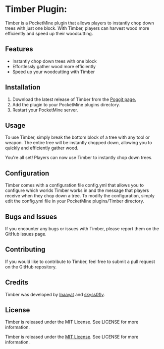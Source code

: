 <h1>Timber Plugin:</h1>
<p>Timber is a PocketMine plugin that allows players to instantly chop down trees with just one block. With Timber, players can harvest wood more efficiently and speed up their woodcutting.</p>

<h2>Features</h2>
<ul>
  <li>Instantly chop down trees with one block</li>
  <li>Effortlessly gather wood more efficiently</li>
  <li>Speed up your woodcutting with Timber</li>
</ul>

<h2>Installation</h2>
<ol>
  <li>Download the latest release of Timber from the <a href="https://poggit.pmmp.io/ci/YourUsername/Timber/Timber">Poggit page.</a></li>
  <li>Add the plugin to your PocketMine plugins directory.</li>
  <li>Restart your PocketMine server.</li>
</ol> 

<h2>Usage</h2>
<p>To use Timber, simply break the bottom block of a tree with any tool or weapon. The entire tree will be instantly chopped down, allowing you to quickly and efficiently gather wood.</p>
<p>You're all set! Players can now use Timber to instantly chop down trees.</p>

<h2>Configuration</h2>
<p>Timber comes with a configuration file config.yml that allows you to configure which worlds Timber works in and the message that players receive when they chop down a tree. To modify the configuration, simply edit the config.yml file in your PocketMine plugins/Timber directory.</p>

<h2>Bugs and Issues</h2>
<p>If you encounter any bugs or issues with Timber, please report them on the GitHub issues page.</p>

<h2>Contributing</h2>
<p>If you would like to contribute to Timber, feel free to submit a pull request on the GitHub repository.</p>

<h2>Credits</h2>
<p>Timber was developed by <a href="https://github.com/Inaay">Inaayat</a> and <a href="https://github.com/skyss0fly">skyss0fly</a>.</p>

<h2>License</h2>
<p>Timber is released under the MIT License. See LICENSE for more information.</p>
<p>Timber is released under the <a href="https://github.com/Zonasky/Timber/blob/main/LICENSE">MIT License</a>. See LICENSE for more information.</p>
